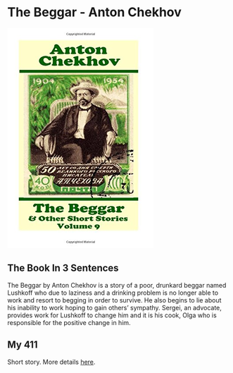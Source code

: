 # The Beggar - Anton Chekhov

![TheBeggar](Images/TheBeggar.jpg)

## The Book In 3 Sentences
The Beggar by Anton Chekhov is a story of a poor, drunkard beggar named Lushkoff who due to laziness and a drinking problem is no longer able to work and resort to begging in order to survive. He also begins to lie about his inability to work hoping to gain others’ sympathy. Sergei, an advocate, provides work for Lushkoff to change him and it is his cook, Olga who is responsible for the positive change in him.

## My 411

Short story. More details [here](https://www.learncram.com/english-summary/the-beggar-summary/).